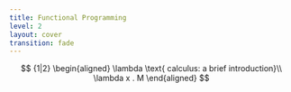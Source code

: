 ```yaml
---
title: Functional Programming
level: 2
layout: cover
transition: fade
---
```


$$
{1|2}
\begin{aligned}
\lambda \text{ calculus: a brief introduction}\\
\lambda x . M
\end{aligned}
$$

<v-switch class='absolute bottom-13 left-185 transform'>
    <template #1> Begin the function</template>
    <template #2> Function Inputs</template>
    <template #3> End of function definition</template>
    <template #4> Function Return</template>
</v-switch>
<arrow v-click="[2]" x1="750" y1="450" x2="580" y2="300" color="#ffe873" width="2" arrowSize="1" />
<arrow v-click="[3]" x1="750" y1="450" x2="595" y2="300" color="#ffe873" width="2" arrowSize="1" />
<arrow v-click="[4]" x1="750" y1="450" x2="610" y2="300" color="#ffe873" width="2" arrowSize="1" />
<arrow v-click="[5]" x1="750" y1="450" x2="620" y2="300" color="#ffe873" width="2" arrowSize="1" />
